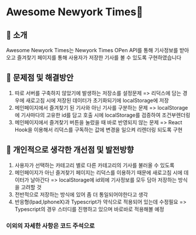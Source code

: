 # Awesome Newyork Times👋 

## 📌 소개 
 Awesome Newyork Times는 
 Newyork Times OPen API를 통해 기사정보를 받아오고 즐겨찾기 페이지를 통해 사용자가 저장한 기사를 볼 수 있도록 구현하였습니다 


## 📌 문제점 및 해결방안
  1. 따로 서버를 구축하지 않았기에 발생하는 저장소를 설정문제 => 리덕스에 담는 경우에 새로고침 시에 저장된 데이터가 초기화되기에 localStorage에 저장
  2. 메인페이지에서 즐겨찾기 된 기사와 아닌 기사를 구분하는 문제 => localStorage에 기사마다의 고유한 id를 담고 호출 시에 localStorage를 검증하여 조건부렌더링
  3. 메인페이지에서 즐겨찾기 버튼을 눌렀을 때 바로 반영되지 않는 문제 => React Hook을 이용해서 리덕스를 구독하는 값에 변경을 일으켜 리렌더링 되도록 구현


## 📌 개인적으로 생각한 개선점 및 발전방향
  1. 사용자가 선택하는 카테고리 별로 다른 카테고리의 기사를 불러올 수 있도록
  2. 메인페이지가 아닌 즐겨찾기 페이지는 리덕스를 이용하기 때문에 새로고침 시에 데이터가 날아간다 => localStorage에 id외에 기사정보를 모두 담아 저장하는 방식을 고려할 것 
  3. 전반적으로 저장하는 방식에 있어 좀 더 통일되어야한다고 생각
  4. 반응형(Ipad,IphoneX)과 Typescript가 약식으로 적용되어 있는데 수정필요 => Typescript의 경우 스터디를 진행하고 있으며 바로바로 적용해볼 예정  

### 이외의 자세한 사항은 코드 주석으로 

